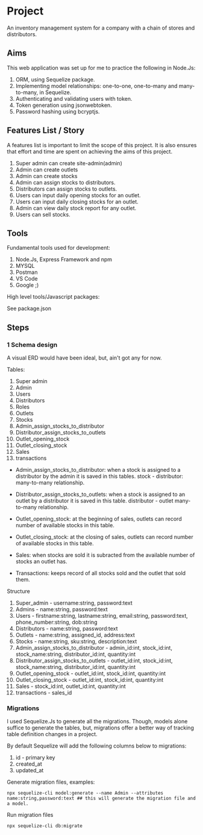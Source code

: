 # Project

An inventory management system for a company with a chain of stores and distributors. 

## Aims

This web application was set up for me to practice the following in Node.Js:

1. ORM, using Sequelize package.
2. Implementing model relationships: one-to-one, one-to-many and many-to-many, in Sequelize.
3. Authenticating and validating users with token.
4. Token generation using jsonwebtoken.
5. Password hashing using bcryptjs.

## Features List / Story

A features list is important to limit the scope of this project. 
It is also ensures that effort and time are spent on achieving the aims of this project.

1. Super admin can create site-admin(admin)
2. Admin can create outlets
3. Admin can create stocks
4. Admin can assign stocks to distributors.
5. Distributors can assign stocks to outlets.
6. Users can input daily opening stocks for an outlet.
7. Users can input daily closing stocks for an outlet.
8. Admin can view daily stock report for any outlet.
9. Users can sell stocks.

## Tools

Fundamental tools used for development:

1. Node.Js, Express Framework and npm
2. MYSQL
3. Postman
4. VS Code
5. Google ;)

High level tools/Javascript packages:

See package.json

## Steps

### 1 Schema design

A visual ERD would have been ideal, but, ain't got any for now.

Tables:

1. Super admin
2. Admin
3. Users
4. Distributors
5. Roles
6. Outlets
7. Stocks
8. Admin_assign_stocks_to_distributor
9. Distributor_assign_stocks_to_outlets
10. Outlet_opening_stock
11. Outlet_closing_stock
12. Sales
13. transactions

* Admin_assign_stocks_to_distributor: when a stock is assigned to a distributor by the admin it is saved in this tables. stock - distributor: many-to-many relationship.

* Distributor_assign_stocks_to_outlets: when a stock is assigned to an outlet by a distributor it is saved in this table. distributor - outlet many-to-many relationship.

* Outlet_opening_stock: at the beginning of sales, outlets can record number of available stocks in this table. 

* Outlet_closing_stock: at the closing of sales, outlets can record number of available stocks in this table. 

* Sales: when stocks are sold it is subracted from the available number of stocks an outlet has.

* Transactions: keeps record of all stocks sold and the outlet that sold them.

Structure

1. Super_admin - username:string, password:text
2. Admins - name:string, password:text
3. Users - firstname:string, lastname:string, email:string, password:text, phone_number:string, dob:string
4. Distributors - name:string, password:text
5. Outlets -  name:string, assigned_id, address:text
6. Stocks - name:string, sku:string, description:text
7. Admin_assign_stocks_to_distributor - admin_id:int, stock_id:int, stock_name:string, distributor_id:int, quantity:int
8. Distributor_assign_stocks_to_outlets - outlet_id:int, stock_id:int, stock_name:string, distributor_id:int, quantity:int
9. Outlet_opening_stock - outlet_id:int, stock_id:int, quantity:int
10. Outlet_closing_stock - outlet_id:int, stock_id:int, quantity:int
11. Sales - stock_id:int, outlet_id:int, quantity:int
12. transactions - sales_id

### Migrations

I used Sequelize.Js to generate all the migrations. Though, models alone suffice to generate the tables, but, migrations offer a better way of tracking table definition changes in a project.

By default Sequelize will add the following columns below to migrations:

1. id - primary key
2. created_at
3. updated_at

Generate migration files, examples:

```npx sequelize-cli migration:generate ## this will generate only the migration file without a model
npx sequelize-cli model:generate --name Admin --attributes name:string,password:text ## this will generate the migration file and a model.
```

Run migration files

`npx sequelize-cli db:migrate`
